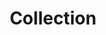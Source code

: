 ---
layout: layouts/right
title: Collection
tags: patterns
summary:

include: "{% include 'patterns/collection/collection.md' %}"
---